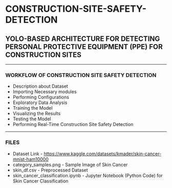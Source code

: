 # CONSTRUCTION-SITE-SAFETY-DETECTION

## YOLO-BASED ARCHITECTURE FOR DETECTING PERSONAL PROTECTIVE EQUIPMENT (PPE) FOR CONSTRUCTION SITES

-----

### WORKFLOW OF CONSTRUCTION SITE SAFETY DETECTION

- Description about Dataset
- Importing Necessary modules
- Performing Configurations
- Exploratory Data Analysis
- Training the Model
- Visualizing the Results
- Testing the Model
- Performing Real-Time Construction Site Safety Detection

-----

### FILES

- Dataset Link                     - https://www.kaggle.com/datasets/kmader/skin-cancer-mnist-ham10000
- category_samples.png             - Sample Image of Skin Cancer
- skin_df.csv                      - Preprocessed Dataset
- skin_cancer_classification.ipynb - Jupyter Notebook (Python Code) for Skin Cancer Classification
